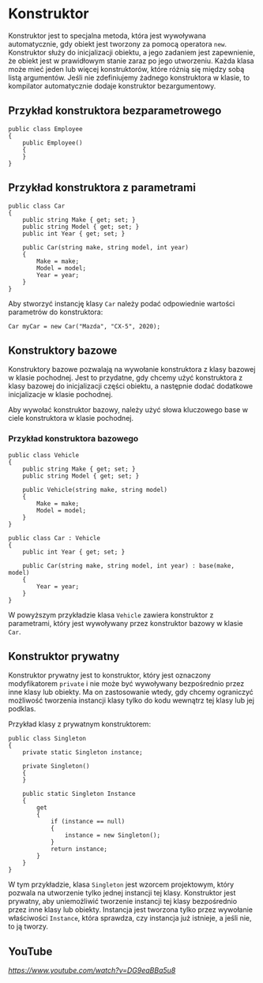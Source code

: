 # Konstruktor

Konstruktor jest to specjalna metoda, która jest wywoływana automatycznie, gdy obiekt jest tworzony za pomocą operatora `new`. Konstruktor służy do inicjalizacji obiektu, a jego zadaniem jest zapewnienie, że obiekt jest w prawidłowym stanie zaraz po jego utworzeniu. Każda klasa może mieć jeden lub więcej konstruktorów, które różnią się między sobą listą argumentów. Jeśli nie zdefiniujemy żadnego konstruktora w klasie, to kompilator automatycznie dodaje konstruktor bezargumentowy.

## Przykład konstruktora bezparametrowego

```
public class Employee
{
    public Employee()
    {
    }
}
```

## Przykład konstruktora z parametrami

```
public class Car
{
    public string Make { get; set; }
    public string Model { get; set; }
    public int Year { get; set; }

    public Car(string make, string model, int year)
    {
        Make = make;
        Model = model;
        Year = year;
    }
}
```

Aby stworzyć instancję klasy `Car` należy podać odpowiednie wartości parametrów do konstruktora:

```
Car myCar = new Car("Mazda", "CX-5", 2020);
```

## Konstruktory bazowe
Konstruktory bazowe pozwalają na wywołanie konstruktora z klasy bazowej w klasie pochodnej. Jest to przydatne, gdy chcemy użyć konstruktora z klasy bazowej do inicjalizacji części obiektu, a następnie dodać dodatkowe inicjalizacje w klasie pochodnej.

Aby wywołać konstruktor bazowy, należy użyć słowa kluczowego base w ciele konstruktora w klasie pochodnej.

### Przykład konstruktora bazowego
```
public class Vehicle
{
    public string Make { get; set; }
    public string Model { get; set; }

    public Vehicle(string make, string model)
    {
        Make = make;
        Model = model;
    }
}

public class Car : Vehicle
{
    public int Year { get; set; }

    public Car(string make, string model, int year) : base(make, model)
    {
        Year = year;
    }
}
```

W powyższym przykładzie klasa `Vehicle` zawiera konstruktor z parametrami, który jest wywoływany przez konstruktor bazowy w klasie `Car`.

## Konstruktor prywatny

Konstruktor prywatny jest to konstruktor, który jest oznaczony modyfikatorem `private` i nie może być wywoływany bezpośrednio przez inne klasy lub obiekty. Ma on zastosowanie wtedy, gdy chcemy ograniczyć możliwość tworzenia instancji klasy tylko do kodu wewnątrz tej klasy lub jej podklas.

Przykład klasy z prywatnym konstruktorem:

```
public class Singleton
{
    private static Singleton instance;

    private Singleton()
    {
    }

    public static Singleton Instance
    {
        get
        {
            if (instance == null)
            {
                instance = new Singleton();
            }
            return instance;
        }
    }
}
```

W tym przykładzie, klasa `Singleton` jest wzorcem projektowym, który pozwala na utworzenie tylko jednej instancji tej klasy. Konstruktor jest prywatny, aby uniemożliwić tworzenie instancji tej klasy bezpośrednio przez inne klasy lub obiekty. Instancja jest tworzona tylko przez wywołanie właściwości `Instance`, która sprawdza, czy instancja już istnieje, a jeśli nie, to ją tworzy.


## YouTube

*https://www.youtube.com/watch?v=DG9eaBBa5u8*